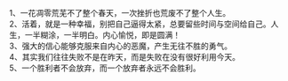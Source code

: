 1、一花凋零荒芜不了整个春天，一次挫折也荒废不了整个人生。</br>
2、活着，就是一种幸福，别把自己逼得太紧，总要留些时间与空间给自己。人生，一半糊涂，一半明白。内心愉悦，即是圆满！</br>
3、强大的信心能够克服来自内心的恶魔，产生无往不胜的勇气。</br>
4、其实我们往往失败不是在昨天，而是失败在没有很好利用今天。</br>
5、一个胜利者不会放弃，而一个放弃者永远不会胜利。</br>
